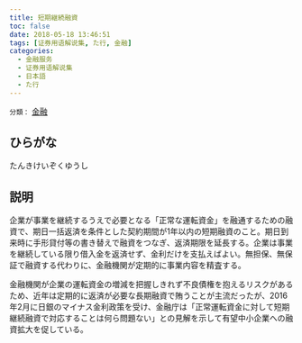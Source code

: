 ```yaml
---
title: 短期継続融資
toc: false
date: 2018-05-18 13:46:51
tags: [证券用语解说集, た行, 金融]
categories:
  - 金融服务
  - 证券用语解说集
  - 日本語
  - た行
---
```


`分類：` [金融](/tags/金融/)

## ひらがな

たんきけいぞくゆうし

## 説明

企業が事業を継続するうえで必要となる「正常な運転資金」を融通するための融資で、期日一括返済を条件とした契約期間が1年以内の短期融資のこと。期日到来時に手形貸付等の書き替えで融資をつなぎ、返済期限を延長する。企業は事業を継続している限り借入金を返済せず、金利だけを支払えばよい。無担保、無保証で融資する代わりに、金融機関が定期的に事業内容を精査する。

金融機関が企業の運転資金の増減を把握しきれず不良債権を抱えるリスクがあるため、近年は定期的に返済が必要な長期融資で賄うことが主流だったが、2016年2月に日銀のマイナス金利政策を受け、金融庁は「正常運転資金に対して短期継続融資で対応することは何ら問題ない」との見解を示して有望中小企業への融資拡大を促している。
